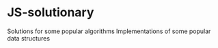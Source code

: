 # JS-solutionary

Solutions for some popular algorithms
Implementations of some popular data structures
